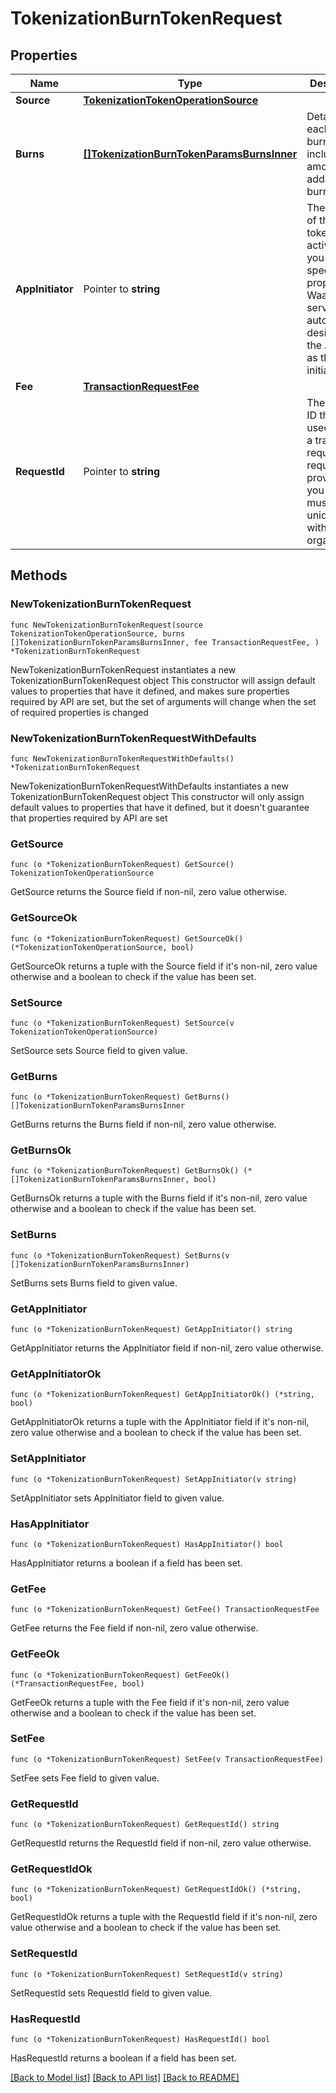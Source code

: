 # TokenizationBurnTokenRequest

## Properties

Name | Type | Description | Notes
------------ | ------------- | ------------- | -------------
**Source** | [**TokenizationTokenOperationSource**](TokenizationTokenOperationSource.md) |  | 
**Burns** | [**[]TokenizationBurnTokenParamsBurnsInner**](TokenizationBurnTokenParamsBurnsInner.md) | Details for each token burn, including amount and address to burn from. | 
**AppInitiator** | Pointer to **string** | The initiator of the tokenization activity. If you do not specify this property, the WaaS service will automatically designate the API key as the initiator. | [optional] 
**Fee** | [**TransactionRequestFee**](TransactionRequestFee.md) |  | 
**RequestId** | Pointer to **string** | The request ID that is used to track a transaction request. The request ID is provided by you and must be unique within your organization. | [optional] 

## Methods

### NewTokenizationBurnTokenRequest

`func NewTokenizationBurnTokenRequest(source TokenizationTokenOperationSource, burns []TokenizationBurnTokenParamsBurnsInner, fee TransactionRequestFee, ) *TokenizationBurnTokenRequest`

NewTokenizationBurnTokenRequest instantiates a new TokenizationBurnTokenRequest object
This constructor will assign default values to properties that have it defined,
and makes sure properties required by API are set, but the set of arguments
will change when the set of required properties is changed

### NewTokenizationBurnTokenRequestWithDefaults

`func NewTokenizationBurnTokenRequestWithDefaults() *TokenizationBurnTokenRequest`

NewTokenizationBurnTokenRequestWithDefaults instantiates a new TokenizationBurnTokenRequest object
This constructor will only assign default values to properties that have it defined,
but it doesn't guarantee that properties required by API are set

### GetSource

`func (o *TokenizationBurnTokenRequest) GetSource() TokenizationTokenOperationSource`

GetSource returns the Source field if non-nil, zero value otherwise.

### GetSourceOk

`func (o *TokenizationBurnTokenRequest) GetSourceOk() (*TokenizationTokenOperationSource, bool)`

GetSourceOk returns a tuple with the Source field if it's non-nil, zero value otherwise
and a boolean to check if the value has been set.

### SetSource

`func (o *TokenizationBurnTokenRequest) SetSource(v TokenizationTokenOperationSource)`

SetSource sets Source field to given value.


### GetBurns

`func (o *TokenizationBurnTokenRequest) GetBurns() []TokenizationBurnTokenParamsBurnsInner`

GetBurns returns the Burns field if non-nil, zero value otherwise.

### GetBurnsOk

`func (o *TokenizationBurnTokenRequest) GetBurnsOk() (*[]TokenizationBurnTokenParamsBurnsInner, bool)`

GetBurnsOk returns a tuple with the Burns field if it's non-nil, zero value otherwise
and a boolean to check if the value has been set.

### SetBurns

`func (o *TokenizationBurnTokenRequest) SetBurns(v []TokenizationBurnTokenParamsBurnsInner)`

SetBurns sets Burns field to given value.


### GetAppInitiator

`func (o *TokenizationBurnTokenRequest) GetAppInitiator() string`

GetAppInitiator returns the AppInitiator field if non-nil, zero value otherwise.

### GetAppInitiatorOk

`func (o *TokenizationBurnTokenRequest) GetAppInitiatorOk() (*string, bool)`

GetAppInitiatorOk returns a tuple with the AppInitiator field if it's non-nil, zero value otherwise
and a boolean to check if the value has been set.

### SetAppInitiator

`func (o *TokenizationBurnTokenRequest) SetAppInitiator(v string)`

SetAppInitiator sets AppInitiator field to given value.

### HasAppInitiator

`func (o *TokenizationBurnTokenRequest) HasAppInitiator() bool`

HasAppInitiator returns a boolean if a field has been set.

### GetFee

`func (o *TokenizationBurnTokenRequest) GetFee() TransactionRequestFee`

GetFee returns the Fee field if non-nil, zero value otherwise.

### GetFeeOk

`func (o *TokenizationBurnTokenRequest) GetFeeOk() (*TransactionRequestFee, bool)`

GetFeeOk returns a tuple with the Fee field if it's non-nil, zero value otherwise
and a boolean to check if the value has been set.

### SetFee

`func (o *TokenizationBurnTokenRequest) SetFee(v TransactionRequestFee)`

SetFee sets Fee field to given value.


### GetRequestId

`func (o *TokenizationBurnTokenRequest) GetRequestId() string`

GetRequestId returns the RequestId field if non-nil, zero value otherwise.

### GetRequestIdOk

`func (o *TokenizationBurnTokenRequest) GetRequestIdOk() (*string, bool)`

GetRequestIdOk returns a tuple with the RequestId field if it's non-nil, zero value otherwise
and a boolean to check if the value has been set.

### SetRequestId

`func (o *TokenizationBurnTokenRequest) SetRequestId(v string)`

SetRequestId sets RequestId field to given value.

### HasRequestId

`func (o *TokenizationBurnTokenRequest) HasRequestId() bool`

HasRequestId returns a boolean if a field has been set.


[[Back to Model list]](../README.md#documentation-for-models) [[Back to API list]](../README.md#documentation-for-api-endpoints) [[Back to README]](../README.md)



